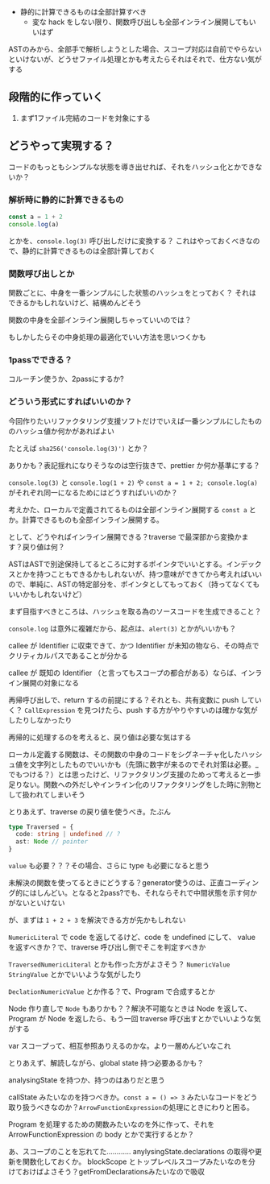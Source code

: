 * 静的に計算できるものは全部計算すべき
  * 変な hack をしない限り、関数呼び出しも全部インライン展開してもいいはず

ASTのみから、全部手で解析しようとした場合、スコープ対応は自前でやらないといけないが、どうせファイル処理とかも考えたらそれはそれで、仕方ない気がする

## 段階的に作っていく

1. まず1ファイル完結のコードを対象にする

## どうやって実現する？

コードのもっともシンプルな状態を導き出せれば、それをハッシュ化とかできないか？

### 解析時に静的に計算できるもの

```ts
const a = 1 + 2
console.log(a)
```

とかを、`console.log(3)` 呼び出しだけに変換する？
これはやっておくべきなので、静的に計算できるものは全部計算しておく

### 関数呼び出しとか

関数ごとに、中身を一番シンプルにした状態のハッシュをとっておく？
それはできるかもしれないけど、結構めんどそう

関数の中身を全部インライン展開しちゃっていいのでは？

もしかしたらその中身処理の最適化でいい方法を思いつくかも

### 1passでできる？

コルーチン使うか、2passにするか?

### どういう形式にすればいいのか？

今回作りたいリファクタリング支援ソフトだけでいえば一番シンプルにしたもののハッシュ値か何かがあればよい

たとえば `sha256('console.log(3)')` とか？

ありかも？表記揺れになりそうなのは空行抜きで、prettier か何か基準にする？

`console.log(3)` と `console.log(1 + 2)` や `const a = 1 + 2; console.log(a)` がそれぞれ同一になるためにはどうすればいいのか？

考えかた、ローカルで定義されてるものは全部インライン展開する `const a` とか。計算できるものも全部インライン展開する。

として、どうやればインライン展開できる？traverse で最深部から変換かます？戻り値は何？

ASTはASTで別途保持してるところに対するポインタでいいとする。インデックスとかを持つこともできるかもしれないが、持つ意味ができてから考えればいいので、単純に、ASTの特定部分を、ポインタとしてもっておく（持ってなくてもいいかもしれないけど）

まず目指すべきところは、ハッシュを取る為のソースコードを生成できること？

`console.log` は意外に複雑だから、起点は、`alert(3)` とかがいいかも？

callee が Identifier に収束できて、かつ Identifier が未知の物なら、その時点でクリティカルパスであることが分かる

callee が 既知の Identifier （と言ってもスコープの都合がある）ならば、インライン展開の対象になる

再帰呼び出しで、return するの前提にする？それとも、共有変数に push していく？ `CallExpression` を見つけたら、push する方がやりやすいのは確かな気がしたりしなかったり

再帰的に処理するのを考えると、戻り値は必要な気はする

ローカル定義する関数は、その関数の中身のコードをシグネーチャ化したハッシュ値を文字列としたものでいいかも（先頭に数字が来るのでそれ対策は必要。_でもつける？）とは思ったけど、リファクタリング支援のためって考えると一歩足りない。関数への外だしやインライン化のリファクタリングをした時に別物として扱われてしまいそう

とりあえず、traverse の戻り値を使うべき。たぶん

```ts
type Traversed = {
  code: string | undefined // ?
  ast: Node // pointer
}
```

`value` も必要？？？その場合、さらに type も必要になると思う

未解決の関数を使ってるときにどうする？generator使うのは、正直コーディング的にはしんどい。となると2pass?でも、それならそれで中間状態を示す何かがないといけない

が、まずは `1 + 2 + 3` を解決できる方が先かもしれない

`NumericLiteral` で code を返してるけど、code を undefined にして、 value を返すべきか？で、traverse 呼び出し側でそこを判定すべきか

`TraversedNumericLiteral` とかも作った方がよさそう？
`NumericValue` `StringValue` とかでいいような気がしたり

`DeclationNumericValue` とか作る？で、Program で合成するとか

Node 作り直しで `Node` もありかも？？解決不可能なときは Node を返して、Program が Node を返したら、もう一回 traverse 呼び出すとかでいいような気がする

var スコープって、相互参照ありえるのかな。より一層めんどいなこれ

とりあえず、解読しながら、global state 持つ必要あるかも？

analysingState を持つか、持つのはありだと思う

callState みたいなのを持つべきか。`const a = () => 3` みたいなコードをどう取り扱うべきなのか？`ArrowFunctionExpression`の処理にときにわりと困る。

Program を処理するための関数みたいなのを外に作って、それを ArrowFunctionExpression の body とかで実行するとか？

あ、スコープのことを忘れてた…………
anylysingState.declarations の取得や更新を関数化しておくか。
blockScope とトップレベルスコープみたいなのを分けておけばよさそう？getFromDeclarationsみたいなので吸収




